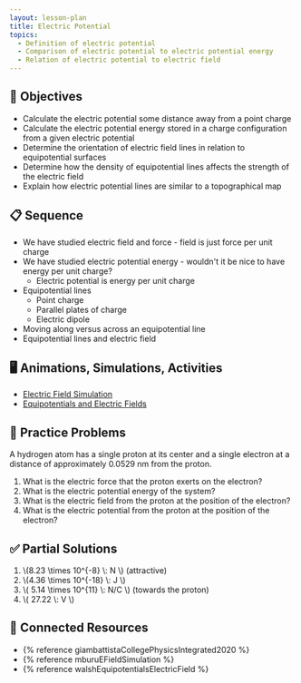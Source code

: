 ```yaml
---
layout: lesson-plan
title: Electric Potential
topics:
  - Definition of electric potential
  - Comparison of electric potential to electric potential energy
  - Relation of electric potential to electric field
---
```


## 🎯 Objectives

* Calculate the electric potential some distance away from a point charge
* Calculate the electric potential energy stored in a charge configuration from a given electric potential
* Determine the orientation of electric field lines in relation to equipotential surfaces
* Determine how the density of equipotential lines affects the strength of the electric field
* Explain how electric potential lines are similar to a topographical map

## 📋 Sequence

* We have studied electric field and force - field is just force per unit charge
* We have studied electric potential energy - wouldn't it be nice to have energy per unit charge?
  * Electric potential is energy per unit charge
* Equipotential lines
  * Point charge
  * Parallel plates of charge
  * Electric dipole
* Moving along versus across an equipotential line
* Equipotential lines and electric field

## 🖥️ Animations, Simulations, Activities

* [Electric Field Simulation](https://icphysweb.z13.web.core.windows.net/simulation.html)
* [Equipotentials and Electric Fields](https://ophysics.com/em9.html)

## 📝 Practice Problems

A hydrogen atom has a single proton at its center and a single electron at a distance of approximately 0.0529 nm from the proton.

1. What is the electric force that the proton exerts on the electron?
2. What is the electric potential energy of the system?
3. What is the electric field from the proton at the position of the electron?
4. What is the electric potential from the proton at the position of the electron?

## ✅ Partial Solutions

1. \\(8.23 \times 10^{-8} \\: N \\) (attractive)
2. \\(4.36 \times 10^{-18} \\: J \\)
3. \\( 5.14 \times 10^{11} \\: N/C \\) (towards the proton)
4. \\( 27.22 \\: V \\)

## 📘 Connected Resources

* {% reference giambattistaCollegePhysicsIntegrated2020 %}
* {% reference mburuEFieldSimulation %}
* {% reference walshEquipotentialsElectricField %}
